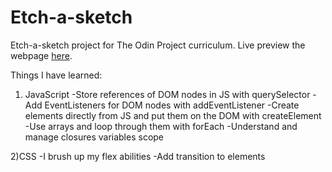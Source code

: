 # Etch-a-sketch

Etch-a-sketch project for The Odin Project curriculum.
Live preview the webpage [here](https://uaitt.github.io/Etch-a-sketch/).

Things I have learned:
1) JavaScript
-Store references of DOM nodes in JS with querySelector
-Add EventListeners for DOM nodes with addEventListener
-Create elements directly from JS and put them on the DOM with createElement
-Use arrays and loop through them with forEach
-Understand and manage closures variables scope

2)CSS
-I brush up my flex abilities
-Add transition to elements

